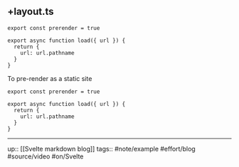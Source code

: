 ## +layout.ts

```
export const prerender = true

export async function load({ url }) {
  return {
    url: url.pathname
  }
}
```

To pre-render as a static site
```
export const prerender = true

export async function load({ url }) {
  return {
    url: url.pathname
  }
}
```

---
up:: [[Svelte markdown blog]]
tags:: #note/example #effort/blog #source/video #on/Svelte  
